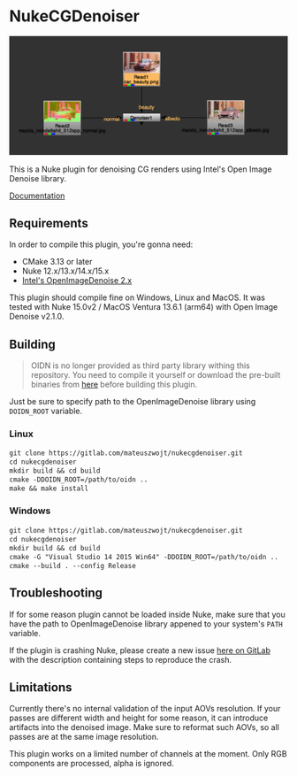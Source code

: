 # NukeCGDenoiser

![](images/denoiser_node_usage.png)

This is a Nuke plugin for denoising CG renders using Intel's Open Image Denoise library.

[Documentation](https://mateuszwojt.gitlab.io/nukecgdenoiser)

## Requirements

In order to compile this plugin, you're gonna need:

- CMake 3.13 or later
- Nuke 12.x/13.x/14.x/15.x
- [Intel's OpenImageDenoise 2.x](https://github.com/OpenImageDenoise/oidn)

This plugin should compile fine on Windows, Linux and MacOS. It was tested with Nuke 15.0v2 / MacOS Ventura 13.6.1 (arm64) with Open Image Denoise v2.1.0.

## Building

> OIDN is no longer provided as third party library withing this repository. You need to compile it yourself or download the pre-built binaries from [here](https://github.com/OpenImageDenoise/oidn/releases) before building this plugin.

Just be sure to specify path to the OpenImageDenoise library using `DOIDN_ROOT` variable.

### Linux

```
git clone https://gitlab.com/mateuszwojt/nukecgdenoiser.git
cd nukecgdenoiser
mkdir build && cd build
cmake -DDOIDN_ROOT=/path/to/oidn ..
make && make install
```

### Windows

```
git clone https://gitlab.com/mateuszwojt/nukecgdenoiser.git
cd nukecgdenoiser
mkdir build && cd build
cmake -G "Visual Studio 14 2015 Win64" -DDOIDN_ROOT=/path/to/oidn ..
cmake --build . --config Release
```

## Troubleshooting

If for some reason plugin cannot be loaded inside Nuke, make sure that you have the path to OpenImageDenoise library appened to your system's `PATH` variable.

If the plugin is crashing Nuke, please create a new issue [here on GitLab](https://gitlab.com/mateuszwojt/nukecgdenoiser/-/issues) with the description containing steps to reproduce the crash.

## Limitations

Currently there's no internal validation of the input AOVs resolution. If your passes are different width and height for some reason, it can introduce artifacts into the denoised image. Make sure to reformat such AOVs, so all passes are at the same image resolution.

This plugin works on a limited number of channels at the moment. Only RGB components are processed, alpha is ignored.
